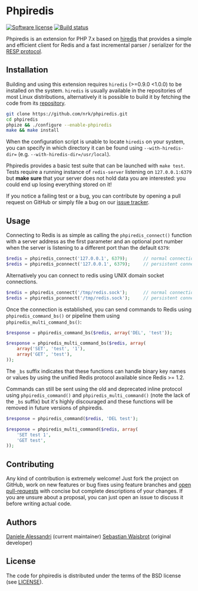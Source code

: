 # Phpiredis #

[![Software license][ico-license]](LICENSE)
[![Build status][ico-travis]][link-travis]

Phpiredis is an extension for PHP 7.x based on [hiredis](https://github.com/redis/hiredis)
that provides a simple and efficient client for Redis and a fast incremental parser / serializer for
the [RESP protocol](http://redis.io/topics/protocol).

## Installation ##

Building and using this extension requires `hiredis` (>=0.9.0 <1.0.0) to be installed on the system.
`hiredis` is usually available in the repositories of most Linux distributions, alternatively it is
possible to build it by fetching the code from its [repository](https://github.com/redis/hiredis).

```sh
git clone https://github.com/nrk/phpiredis.git
cd phpiredis
phpize && ./configure --enable-phpiredis
make && make install
```

When the configuration script is unable to locate `hiredis` on your system, you can specify in which
directory it can be found using `--with-hiredis-dir=` (e.g. `--with-hiredis-dir=/usr/local`).

Phpiredis provides a basic test suite that can be launched with `make test`. Tests require a running
instance of `redis-server` listening on `127.0.0.1:6379` but __make sure__ that your server does not
hold data you are interested: you could end up losing everything stored on it!

If you notice a failing test or a bug, you can contribute by opening a pull request on GitHub or
simply file a bug on our [issue tracker](http://github.com/nrk/phpiredis/issues).

## Usage ##

Connecting to Redis is as simple as calling the `phpiredis_connect()` function with a server address
as the first parameter and an optional port number when the server is listening to a different port
than the default `6379`:

```php
$redis = phpiredis_connect('127.0.0.1', 6379);      // normal connection
$redis = phpiredis_pconnect('127.0.0.1', 6379);     // persistent connection
```

Alternatively you can connect to redis using UNIX domain socket connections.

```php
$redis = phpiredis_connect('/tmp/redis.sock');      // normal connection
$redis = phpiredis_pconnect('/tmp/redis.sock');     // persistent connection
```

Once the connection is established, you can send commands to Redis using `phpiredis_command_bs()` or
pipeline them using `phpiredis_multi_command_bs()`:

```php
$response = phpiredis_command_bs($redis, array('DEL', 'test'));

$response = phpiredis_multi_command_bs($redis, array(
    array('SET', 'test', '1'),
    array('GET', 'test'),
));
```

The `_bs` suffix indicates that these functions can handle binary key names or values by using the
unified Redis protocol available since Redis >= 1.2.

Commands can still be sent using the old and deprecated inline protocol using `phpiredis_command()`
and `phpiredis_multi_command()` (note the lack of the `_bs` suffix) but it's highly discouraged and
these functions will be removed in future versions of phpiredis.

```php
$response = phpiredis_command($redis, 'DEL test');

$response = phpiredis_multi_command($redis, array(
    'SET test 1',
    'GET test',
));
```

## Contributing ##

Any kind of contribution is extremely welcome! Just fork the project on GitHub, work on new features
or bug fixes using feature branches and [open pull-requests](http://github.com/nrk/phpiredis/issues)
with concise but complete descriptions of your changes. If you are unsure about a proposal, you can
just open an issue to discuss it before writing actual code.

## Authors ##

[Daniele Alessandri](https://github.com/nrk) (current maintainer)
[Sebastian Waisbrot](https://github.com/seppo0010) (original developer)

## License ##

The code for phpiredis is distributed under the terms of the BSD license (see [LICENSE](LICENSE)).

[ico-license]: https://img.shields.io/github/license/nrk/phpiredis.svg?style=flat-square
[ico-travis]: https://img.shields.io/travis/nrk/phpiredis.svg?style=flat-square

[link-travis]: https://travis-ci.org/nrk/phpiredis
